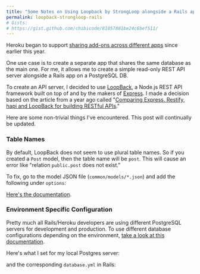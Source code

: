 ```yaml
---
title: "Some Notes on Using Loopback by StrongLoop alongside a Rails app on Heroku"
permalink: loopback-strongloop-rails
# Gists:
# https://gist.github.com/chibicode/81057881be24c6bef511/
---
```


Heroku began to support [sharing add-ons across different apps](https://blog.heroku.com/archives/2015/1/23/expanding_the_power_of_add_ons) since earlier this year.

One use case is to create a separate app that shares the same database as the main one. For me, it allows me to create a simple read-only REST API server alongside a Rails app on a PostgreSQL DB.

To create an API server, I decided to use [LoopBack](http://loopback.io/), a Node.js REST API framework built on top of and by the makers of [Express](http://expressjs.com/). I made a decision based on the article from a year ago called "[Comparing Express, Restify, hapi and LoopBack for building RESTful APIs](https://strongloop.com/strongblog/compare-express-restify-hapi-loopback/)."

Here are some non-trivial things I've encountered. This post will continually be updated.

### Table Names

By default, LoopBack does not seem to use plural table names. So if you created a `Post` model, then the table name will be `post`. This will cause an error like "relation `public.post` does not exist."

To fix, go to the model JSON file (`common/models/*.json`) and add the following under `options`:

<script src="https://gist.github.com/chibicode/81057881be24c6bef511.js?file=post.json"></script>

[Here's the documentation](http://docs.strongloop.com/display/public/LB/Model+definition+JSON+file#ModeldefinitionJSONfile-Options).

### Environment Specific Configuration

Pretty much all Rails/Heroku developers are using different PostgreSQL servers for development and production. To use different database configurations depending on the environment, [take a look at this documentation](http://docs.strongloop.com/display/public/LB/Environment-specific+configuration).

Here's what I set for my local Postgres server:

<script src="https://gist.github.com/chibicode/81057881be24c6bef511.js?file=datasources.json"></script>

and the corresponding `database.yml` in Rails:

<script src="https://gist.github.com/chibicode/81057881be24c6bef511.js?file=database.yml"></script>
